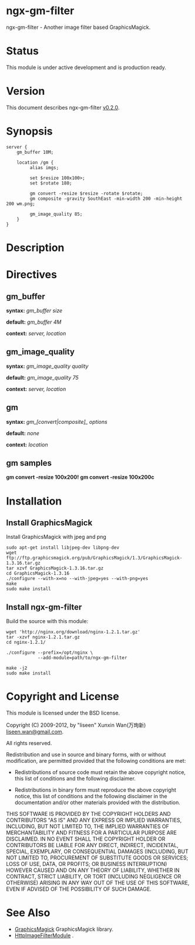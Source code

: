 ngx-gm-filter
=============

ngx-gm-filter - Another image filter based GraphicsMagick.

Status
======

This module is under active development and is production ready.


Version
=======

This document describes ngx-gm-filter [v0.2.0](https://github.com/liseen/ngx-gm-filter/tags).


Synopsis
========

```
server {
    gm_buffer 10M;

    location /gm {
         alias imgs;

         set $resize 100x100>;
         set $rotate 180;

         gm convert -resize $resize -rotate $rotate;
         gm composite -gravity SouthEast -min-width 200 -min-height 200 wm.png;

         gm_image_quality 85;
    }
}
```

Description
===========

Directives
==========

gm_buffer
--------------
**syntax:** *gm_buffer size*

**default:** *gm_buffer 4M*

**context:** *server, location*


gm_image_quality
--------------
**syntax:** *gm_image_quality quality*

**default:** *gm_image_quality 75*

**context:** *server, location*

gm
--------------
**syntax:** *gm_[convert|composite]_ options*

**default:** *none*

**context:** *location*

gm samples
--------------

**gm convert -resize 100x200!**
**gm convert -resize 100x200c**


Installation
============

Install GraphicsMagick
------------

Install GraphicsMagick with jpeg and png

    sudo apt-get install libjpeg-dev libpng-dev
    wget ftp://ftp.graphicsmagick.org/pub/GraphicsMagick/1.3/GraphicsMagick-1.3.16.tar.gz
    tar xzvf GraphicsMagick-1.3.16.tar.gz
    cd GraphicsMagick-1.3.16
    ./configure --with-x=no --with-jpeg=yes --with-png=yes
    make
    sudo make install

Install ngx-gm-filter
------------

Build the source with this module:

    wget 'http://nginx.org/download/nginx-1.2.1.tar.gz'
    tar -xzvf nginx-1.2.1.tar.gz
    cd nginx-1.2.1/

    ./configure --prefix=/opt/nginx \
				--add-module=path/to/ngx-gm-filter

    make -j2
    sudo make install


Copyright and License
=====================

This module is licensed under the BSD license.

Copyright (C) 2009-2012, by "liseen" Xunxin Wan(万珣新) <liseen.wan@gmail.com>.

All rights reserved.

Redistribution and use in source and binary forms, with or without modification, are permitted provided that the following conditions are met:

* Redistributions of source code must retain the above copyright notice, this list of conditions and the following disclaimer.

* Redistributions in binary form must reproduce the above copyright notice, this list of conditions and the following disclaimer in the documentation and/or other materials provided with the distribution.

THIS SOFTWARE IS PROVIDED BY THE COPYRIGHT HOLDERS AND CONTRIBUTORS "AS IS" AND ANY EXPRESS OR IMPLIED WARRANTIES, INCLUDING, BUT NOT LIMITED TO, THE IMPLIED WARRANTIES OF MERCHANTABILITY AND FITNESS FOR A PARTICULAR PURPOSE ARE DISCLAIMED. IN NO EVENT SHALL THE COPYRIGHT HOLDER OR CONTRIBUTORS BE LIABLE FOR ANY DIRECT, INDIRECT, INCIDENTAL, SPECIAL, EXEMPLARY, OR CONSEQUENTIAL DAMAGES (INCLUDING, BUT NOT LIMITED TO, PROCUREMENT OF SUBSTITUTE GOODS OR SERVICES; LOSS OF USE, DATA, OR PROFITS; OR BUSINESS INTERRUPTION) HOWEVER CAUSED AND ON ANY THEORY OF LIABILITY, WHETHER IN CONTRACT, STRICT LIABILITY, OR TORT (INCLUDING NEGLIGENCE OR OTHERWISE) ARISING IN ANY WAY OUT OF THE USE OF THIS SOFTWARE, EVEN IF ADVISED OF THE POSSIBILITY OF SUCH DAMAGE.


See Also
========

* [GraphicsMagick](http://www.graphicsmagick.org/)  GraphicsMagick library.
* [HttpImageFilterModule](http://wiki.nginx.org/HttpImageFilterModule) .
